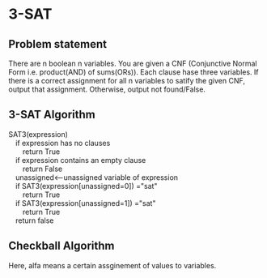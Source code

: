 # 3-SAT

## Problem statement

There are n boolean n variables. You are given a CNF (Conjunctive Normal Form i.e. product(AND) of sums(ORs)). Each clause hase three variables. If there is a correct assignment for all n variables to satify the given CNF, output that assignment. Otherwise, output not found/False.


## 3-SAT Algorithm
SAT3(expression)  
&emsp;if expression has no clauses  
&emsp;&emsp;return True    
&emsp;if expression contains an empty clause  
&emsp;&emsp;return False  
&emsp;unassigned<--unassigned variable of expression   
&emsp;if SAT3(expression[unassigned=0]) ="sat"   
&emsp;&emsp;return True   
&emsp;if SAT3(expression[unassigned=1]) ="sat"   
&emsp;&emsp;return True   
&emsp;return false


## Checkball Algorithm
Here, alfa means a certain assginement of values to variables.

